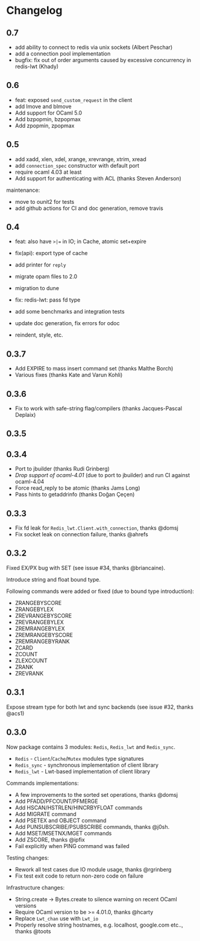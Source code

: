 # Changelog

## 0.7


- add ability to connect to redis via unix sockets (Albert Peschar)
- add a connection pool implementation
- bugfix: fix out of order arguments caused by excessive concurrency
    in redis-lwt (Khady)

## 0.6

- feat: exposed `send_custom_request` in the client
- add lmove and blmove
- Add support for OCaml 5.0
- Add bzpopmin, bzpopmax
- Add zpopmin, zpopmax

## 0.5

- add xadd, xlen, xdel, xrange, xrevrange, xtrim, xread
- add `connection_spec` constructor with default port
- require ocaml 4.03 at least
- Add support for authenticating with ACL (thanks Steven Anderson)

maintenance: 
- move to ounit2 for tests
- add github actions for CI and doc generation, remove travis

## 0.4

- feat: also have `>|=` in IO; in Cache, atomic set+expire
- fix(api): export type of cache
- add printer for `reply`
- migrate opam files to 2.0
- migration to dune
- fix: redis-lwt: pass fd type

- add some benchmarks and integration tests
- update doc generation, fix errors for odoc
- reindent, style, etc.

## 0.3.7

* Add EXPIRE to mass insert command set (thanks Malthe Borch)
* Various fixes (thanks Kate and Varun Kohli)

## 0.3.6

* Fix to work with safe-string flag/compilers (thanks Jacques-Pascal Deplaix)

## 0.3.5

## 0.3.4

* Port to jbuilder (thanks Rudi Grinberg)
* *Drop support of ocaml-4.01* (due to port to jbuilder) and run CI against ocaml-4.04
* Force read_reply to be atomic (thanks Jams Long)
* Pass hints to getaddrinfo (thanks Doğan Çeçen)

## 0.3.3

* Fix fd leak for `Redis_lwt.Client.with_connection`, thanks @domsj
* Fix socket leak on connection failure, thanks @ahrefs

## 0.3.2

Fixed EX/PX bug with SET (see issue #34, thanks @briancaine).

Introduce string and float bound type.

Following commands were added or fixed (due to bound type introduction):

* ZRANGEBYSCORE
* ZRANGEBYLEX
* ZREVRANGEBYSCORE
* ZREVRANGEBYLEX
* ZREMRANGEBYLEX
* ZREMRANGEBYSCORE
* ZREMRANGEBYRANK
* ZCARD
* ZCOUNT
* ZLEXCOUNT
* ZRANK
* ZREVRANK

## 0.3.1

Expose stream type for both lwt and sync backends (see issue #32, thanks @acs1)

## 0.3.0

Now package contains 3 modules: `Redis`, `Redis_lwt` and `Redis_sync`.

* `Redis` - `Client`/`Cache`/`Mutex` modules type signatures
* `Redis_sync` - synchronous implementation of client library
* `Redis_lwt` - Lwt-based implementation of client library

Commands implementations:

* A few improvements to the sorted set operations, thanks @domsj
* Add PFADD/PFCOUNT/PFMERGE
* Add HSCAN/HSTRLEN/HINCRBYFLOAT commands
* Add MIGRATE command
* Add PSETEX and OBJECT command
* Add PUNSUBSCRIBE/PSUBSCRIBE commands, thanks @j0sh.
* Add MSET/MSETNX/MGET commands
* Add ZSCORE, thanks @ipfix
* Fail explicitly when PING command was failed

Testing changes:

* Rework all test cases due IO module usage, thanks @rgrinberg
* Fix test exit code to return non-zero code on failure

Infrastructure changes:

* String.create -> Bytes.create to silence warning on recent OCaml versions
* Require OCaml version to be >= 4.01.0, thanks @hcarty
* Replace `Lwt_chan` use with `Lwt_io`
* Properly resolve string hostnames, e.g. localhost, google.com etc.., thanks @toots
